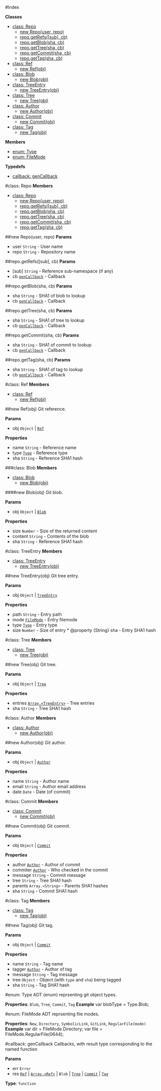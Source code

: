 #Index

**Classes**

* [class: Repo](#Repo)
  * [new Repo(user, repo)](#new_Repo)
  * [repo.getRefs([sub], cb)](#Repo#getRefs)
  * [repo.getBlob(sha, cb)](#Repo#getBlob)
  * [repo.getTree(sha, cb)](#Repo#getTree)
  * [repo.getCommit(sha, cb)](#Repo#getCommit)
  * [repo.getTag(sha, cb)](#Repo#getTag)
* [class: Ref](#Ref)
  * [new Ref(obj)](#new_Ref)
* [class: Blob](#Blob)
  * [new Blob(obj)](#new_Blob)
* [class: TreeEntry](#TreeEntry)
  * [new TreeEntry(obj)](#new_TreeEntry)
* [class: Tree](#Tree)
  * [new Tree(obj)](#new_Tree)
* [class: Author](#Author)
  * [new Author(obj)](#new_Author)
* [class: Commit](#Commit)
  * [new Commit(obj)](#new_Commit)
* [class: Tag](#Tag)
  * [new Tag(obj)](#new_Tag)

**Members**

* [enum: Type](#Type)
* [enum: FileMode](#FileMode)

**Typedefs**

* [callback: genCallback](#genCallback)

<a name="Repo"></a>
#class: Repo
**Members**

* [class: Repo](#Repo)
  * [new Repo(user, repo)](#new_Repo)
  * [repo.getRefs([sub], cb)](#Repo#getRefs)
  * [repo.getBlob(sha, cb)](#Repo#getBlob)
  * [repo.getTree(sha, cb)](#Repo#getTree)
  * [repo.getCommit(sha, cb)](#Repo#getCommit)
  * [repo.getTag(sha, cb)](#Repo#getTag)

<a name="new_Repo"></a>
##new Repo(user, repo)
**Params**

- user `String` - User name
- repo `String` - Repository name

<a name="Repo#getRefs"></a>
##repo.getRefs([sub], cb)
**Params**

- \[sub\] `String` - Reference sub-namespace (if any)
- cb <code>[genCallback](#genCallback)</code> - Callback

<a name="Repo#getBlob"></a>
##repo.getBlob(sha, cb)
**Params**

- sha `String` - SHA1 of blob to lookup
- cb <code>[genCallback](#genCallback)</code> - Callback

<a name="Repo#getTree"></a>
##repo.getTree(sha, cb)
**Params**

- sha `String` - SHA1 of tree to lookup
- cb <code>[genCallback](#genCallback)</code> - Callback

<a name="Repo#getCommit"></a>
##repo.getCommit(sha, cb)
**Params**

- sha `String` - SHA1 of commit to lookup
- cb <code>[genCallback](#genCallback)</code> - Callback

<a name="Repo#getTag"></a>
##repo.getTag(sha, cb)
**Params**

- sha `String` - SHA1 of tag to lookup
- cb <code>[genCallback](#genCallback)</code> - Callback

<a name="Ref"></a>
#class: Ref
**Members**

* [class: Ref](#Ref)
  * [new Ref(obj)](#new_Ref)

<a name="new_Ref"></a>
##new Ref(obj)
Git reference.

**Params**

- obj `Object` | <code>[Ref](#Ref)</code>

**Properties**

- name `String` - Reference name
- type <code>[Type](#Type)</code> - Reference type
- sha `String` - Reference SHA1 hash

<a name="Blob"></a>
###class: Blob
**Members**

* [class: Blob](#Blob)
  * [new Blob(obj)](#new_Blob)

<a name="new_Blob"></a>
####new Blob(obj)
Git blob.

**Params**

- obj `Object` | <code>[Blob](#Blob)</code>  

**Properties**

- size `Number` - Size of the returned content
- content `String` - Contents of the blob
- sha `String` - Reference SHA1 hash

<a name="TreeEntry"></a>
#class: TreeEntry
**Members**

* [class: TreeEntry](#TreeEntry)
  * [new TreeEntry(obj)](#new_TreeEntry)

<a name="new_TreeEntry"></a>
##new TreeEntry(obj)
Git tree entry.

**Params**

- obj `Object` | <code>[TreeEntry](#TreeEntry)</code>

**Properties**

- path `String` - Entry path
- mode <code>[FileMode](#FileMode)</code> - Entry filemode
- type <code>[Type](#Type)</code> - Entry type
- size `Number` - Size of entry * @property {String}    sha  - Entry SHA1 hash

<a name="Tree"></a>
#class: Tree
**Members**

* [class: Tree](#Tree)
  * [new Tree(obj)](#new_Tree)

<a name="new_Tree"></a>
##new Tree(obj)
Git tree.

**Params**

- obj `Object` | <code>[Tree](#Tree)</code>

**Properties**

- entries <code>[Array.&lt;TreeEntry&gt;](#TreeEntry)</code> - Tree entries
- sha `String` - Tree SHA1 hash

<a name="Author"></a>
#class: Author
**Members**

* [class: Author](#Author)
  * [new Author(obj)](#new_Author)

<a name="new_Author"></a>
##new Author(obj)
Git author.

**Params**

- obj `Object` | <code>[Author](#Author)</code>

**Properties**

- name `String` - Author name
- email `String` - Author email address
- date `Date` - Date (of commit)

<a name="Commit"></a>
#class: Commit
**Members**

* [class: Commit](#Commit)
  * [new Commit(obj)](#new_Commit)

<a name="new_Commit"></a>
##new Commit(obj)
Git commit.

**Params**

- obj `Object` | <code>[Commit](#Commit)</code>

**Properties**

- author <code>[Author](#Author)</code> - Author of commit
- commiter <code>[Author](#Author)</code> - Who checked in the commit
- message `String` - Commit message
- tree `String` - Tree SHA1 hash
- parents `Array.<String>` - Parents SHA1 hashes
- sha `String` - Commit SHA1 hash

<a name="Tag"></a>
#class: Tag
**Members**

* [class: Tag](#Tag)
  * [new Tag(obj)](#new_Tag)

<a name="new_Tag"></a>
##new Tag(obj)
Git tag.

**Params**

- obj `Object` | <code>[Commit](#Commit)</code>

**Properties**

- name `String` - Tag name
- tagger <code>[Author](#Author)</code> - Author of tag
- message `String` - Tag message
- tree `Object` - Object (with `type` and `sha`) being tagged
- sha `String` - Tag SHA1 hash

<a name="Type"></a>
#enum: Type
ADT (enum) reprsenting git object types.

**Properties**: `Blob`, `Tree`, `Commit`, `Tag`
**Example**
var blobType = Type.Blob;

<a name="FileMode"></a>
#enum: FileMode
ADT reprsenting file modes.

**Properties**: `New`, `Directory`, `SymbolicLink`, `GitLink`, `RegularFile(mode)`
**Example**
var dir  = FileMode.Directory;
var file = FileMode.RegularFile(0644);

<a name="genCallback"></a>
#callback: genCallback
Callbacks, with result type corresponding to the named function

**Params**

- err `Error`
- res <code>[Ref](#Ref)</code> | <code>[Array.&lt;Ref&gt;](#Ref)</code> | `Blob` | <code>[Tree](#Tree)</code> | <code>[Commit](#Commit)</code> | <code>[Tag](#Tag)</code>

**Type**: `function`
